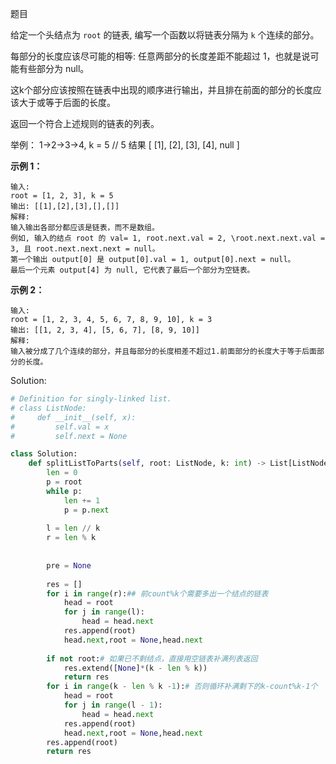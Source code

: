题目

给定一个头结点为 `root` 的链表, 编写一个函数以将链表分隔为 `k` 个连续的部分。

每部分的长度应该尽可能的相等: 任意两部分的长度差距不能超过 1，也就是说可能有些部分为 null。

这k个部分应该按照在链表中出现的顺序进行输出，并且排在前面的部分的长度应该大于或等于后面的长度。

返回一个符合上述规则的链表的列表。

举例： 1->2->3->4, k = 5 // 5 结果 [ [1], [2], [3], [4], null ]

**示例 1：**

```
输入: 
root = [1, 2, 3], k = 5
输出: [[1],[2],[3],[],[]]
解释:
输入输出各部分都应该是链表，而不是数组。
例如, 输入的结点 root 的 val= 1, root.next.val = 2, \root.next.next.val = 3, 且 root.next.next.next = null。
第一个输出 output[0] 是 output[0].val = 1, output[0].next = null。
最后一个元素 output[4] 为 null, 它代表了最后一个部分为空链表。
```

**示例 2：**

```
输入: 
root = [1, 2, 3, 4, 5, 6, 7, 8, 9, 10], k = 3
输出: [[1, 2, 3, 4], [5, 6, 7], [8, 9, 10]]
解释:
输入被分成了几个连续的部分，并且每部分的长度相差不超过1.前面部分的长度大于等于后面部分的长度。
```

Solution:

```python
# Definition for singly-linked list.
# class ListNode:
#     def __init__(self, x):
#         self.val = x
#         self.next = None

class Solution:
    def splitListToParts(self, root: ListNode, k: int) -> List[ListNode]:
        len = 0
        p = root
        while p:
            len += 1
            p = p.next
            
        l = len // k
        r = len % k
        
        
        pre = None
        
        res = []
        for i in range(r):## 前count%k个需要多出一个结点的链表
            head = root
            for j in range(l):
                head = head.next
            res.append(root)
            head.next,root = None,head.next
            
        if not root:# 如果已不剩结点，直接用空链表补满列表返回
            res.extend([None]*(k - len % k))
            return res
        for i in range(k - len % k -1):# 否则循环补满剩下的k-count%k-1个
            head = root
            for j in range(l - 1):
                head = head.next
            res.append(root)
            head.next,root = None,head.next
        res.append(root)
        return res
            
            
```

